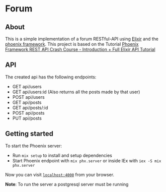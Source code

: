 # Forum

## About 

This is a simple implementation of a forum RESTful-API using [Elixir](https://elixir-lang.org/) and the [phoenix framework](https://www.phoenixframework.org/).
This project is based on the Tutorial [Phoenix Framework REST API Crash Course - Introduction + Full Elixir API Tutorial](https://www.youtube.com/watch?v=9xaN44PNxps&t=2163s)

## API 

The created api has the following endpoints:

  * GET api/users
  * GET api/users:id (Also returns all the posts made by that user)
  * POST api/users 
  * GET api/posts 
  * GET api/posts/:id 
  * POST api/posts 
  * PUT api/posts 

## Getting started

To start the Phoenix server:

  * Run `mix setup` to install and setup dependencies
  * Start Phoenix endpoint with `mix phx.server` or inside IEx with `iex -S mix phx.server`

Now you can visit [`localhost:4000`](http://localhost:4000) from your browser.

**Note**: To run the server a postgresql server must be running
